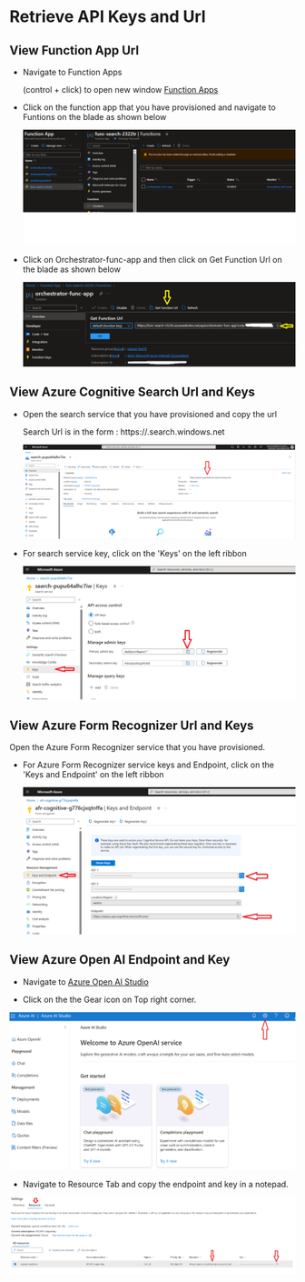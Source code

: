 # Retrieve API Keys and Url

## View Function App Url

* Navigate to Function Apps
    
    (control + click) to open new window
    [Function Apps](https://portal.azure.com/#view/HubsExtension/BrowseResource/resourceType/Microsoft.Web%2Fsites/kind/functionapp)

* Click on the function app that you have provisioned and navigate to Funtions on the blade as shown below
    
    ![](../../labs/Lab_3_bot_chatWithDocuments/Images/lab3_image20_functionapp1.png)


* Click on Orchestrator-func-app and then click on Get Function Url on the blade as shown below

    ![](../../labs/Lab_3_bot_chatWithDocuments/Images/lab3_image21_functionapp2.png)
        
 ## View Azure Cognitive Search Url and Keys

* Open the search service that you have provisioned and copy the url 
    
  Search Url is in the form :  https://<your search service name>.search.windows.net
    
   ![](../../labs/Lab_3_bot_chatWithDocuments/Images/lab3_image22_searchurl.png)

    

* For search service key, click on the 'Keys' on the left ribbon

   ![](../../labs/Lab_3_bot_chatWithDocuments/Images/lab3_image23_searchkey.png)


 ## View Azure Form Recognizer Url and Keys

Open the Azure Form Recognizer service that you have provisioned.
    

* For Azure Form Recognizer service keys and Endpoint, click on the 'Keys and Endpoint' on the left ribbon

   ![](../../labs/Lab_3_bot_chatWithDocuments/Images/lab3_image24_afrkey.png)


## View Azure Open AI Endpoint and Key

* Navigate to [Azure Open AI Studio](https://oai.azure.com/portal)

* Click on the the Gear icon on Top right corner.

![](../../labs/Lab_3_bot_chatWithDocuments/Images/lab3_image18_gearicon.png)


* Navigate to Resource Tab and copy the endpoint and key in a notepad.

![](../../labs/Lab_3_bot_chatWithDocuments/Images/lab3_image19_endpointandkey.png)

